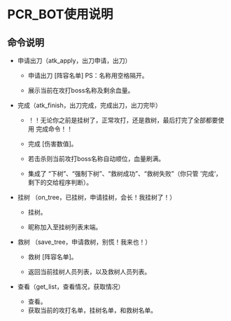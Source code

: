 # PCR_BOT使用说明

## 命令说明
- 申请出刀（atk_apply，出刀申请，出刀）

  - 申请出刀 [阵容名单] PS：名称用空格隔开。

  - 展示当前在攻打boss名称及剩余血量。

    

- 完成（atk_finish，出刀完成，完成出刀，出刀完毕）

  - ！！无论你之前是挂树了，正常攻打，还是救树，最后打完了全部都要使用 完成命令！！

  - 完成  [伤害数值]。

  - 若击杀则当前攻打boss名称自动顺位，血量刷满。

  - 集成了 “下树”、“强制下树”、“救树成功”、“救树失败”（你只管 ’完成‘，剩下的交给程序判断）。

    

- 挂树 （on_tree，已挂树，申请挂树，会长！我挂树了！）

  - 挂树。

  - 昵称加入至挂树列表末端。

    

- 救树 （save_tree，申请救树，别慌！我来也！）

  - 救树 [阵容名单]。

  - 返回当前挂树人员列表，以及救树人员列表。

    

- 查看（get_list，查看情况，获取情况）

  - 查看。
  - 获取当前的攻打名单，挂树名单，和救树名单。
